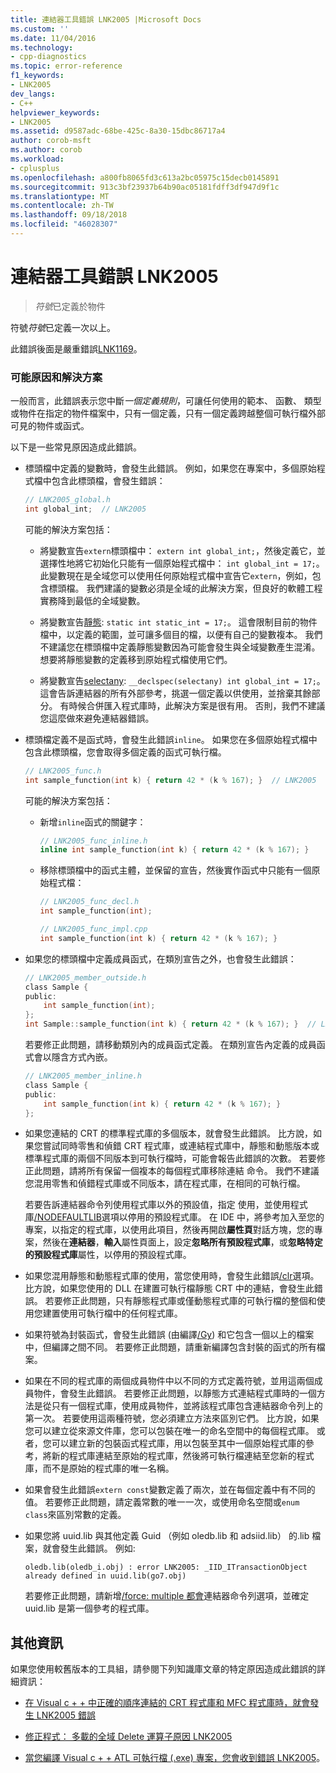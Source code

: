 ```yaml
---
title: 連結器工具錯誤 LNK2005 |Microsoft Docs
ms.custom: ''
ms.date: 11/04/2016
ms.technology:
- cpp-diagnostics
ms.topic: error-reference
f1_keywords:
- LNK2005
dev_langs:
- C++
helpviewer_keywords:
- LNK2005
ms.assetid: d9587adc-68be-425c-8a30-15dbc86717a4
author: corob-msft
ms.author: corob
ms.workload:
- cplusplus
ms.openlocfilehash: a800fb8065fd3c613a2bc05975c15decb0145891
ms.sourcegitcommit: 913c3bf23937b64b90ac05181fdff3df947d9f1c
ms.translationtype: MT
ms.contentlocale: zh-TW
ms.lasthandoff: 09/18/2018
ms.locfileid: "46028307"
---
```

# <a name="linker-tools-error-lnk2005"></a>連結器工具錯誤 LNK2005

> *符號*已定義於物件

符號*符號*已定義一次以上。

此錯誤後面是嚴重錯誤[LNK1169](../../error-messages/tool-errors/linker-tools-error-lnk1169.md)。

### <a name="possible-causes-and-solutions"></a>可能原因和解決方案

一般而言，此錯誤表示您中斷*一個定義規則*，可讓任何使用的範本、 函數、 類型或物件在指定的物件檔案中，只有一個定義，只有一個定義跨越整個可執行檔外部可見的物件或函式。

以下是一些常見原因造成此錯誤。

- 標頭檔中定義的變數時，會發生此錯誤。 例如，如果您在專案中，多個原始程式檔中包含此標頭檔，會發生錯誤：

    ```h
    // LNK2005_global.h
    int global_int;  // LNK2005
    ```

   可能的解決方案包括：

   - 將變數宣告`extern`標頭檔中： `extern int global_int;`，然後定義它，並選擇性地將它初始化只能有一個原始程式檔中： `int global_int = 17;`。 此變數現在是全域您可以使用任何原始程式檔中宣告它`extern`，例如，包含標頭檔。 我們建議的變數必須是全域的此解決方案，但良好的軟體工程實務降到最低的全域變數。

   - 將變數宣告[靜態](../../cpp/storage-classes-cpp.md#static): `static int static_int = 17;`。 這會限制目前的物件檔中，以定義的範圍，並可讓多個目的檔，以便有自己的變數複本。 我們不建議您在標頭檔中定義靜態變數因為可能會發生與全域變數產生混淆。 想要將靜態變數的定義移到原始程式檔使用它們。

   - 將變數宣告[selectany](../../cpp/selectany.md): `__declspec(selectany) int global_int = 17;`。 這會告訴連結器的所有外部參考，挑選一個定義以供使用，並捨棄其餘部分。 有時候合併匯入程式庫時，此解決方案是很有用。 否則，我們不建議您這麼做來避免連結器錯誤。

- 標頭檔定義不是函式時，會發生此錯誤`inline`。 如果您在多個原始程式檔中包含此標頭檔，您會取得多個定義的函式可執行檔。

    ```h
    // LNK2005_func.h
    int sample_function(int k) { return 42 * (k % 167); }  // LNK2005
    ```

   可能的解決方案包括：

   - 新增`inline`函式的關鍵字：

        ```h
        // LNK2005_func_inline.h
        inline int sample_function(int k) { return 42 * (k % 167); }
        ```

   - 移除標頭檔中的函式主體，並保留的宣告，然後實作函式中只能有一個原始程式檔：

        ```h
        // LNK2005_func_decl.h
        int sample_function(int);
        ```

        ```cpp
        // LNK2005_func_impl.cpp
        int sample_function(int k) { return 42 * (k % 167); }
        ```

- 如果您的標頭檔中定義成員函式，在類別宣告之外，也會發生此錯誤：

    ```h
    // LNK2005_member_outside.h
    class Sample {
    public:
        int sample_function(int);
    };
    int Sample::sample_function(int k) { return 42 * (k % 167); }  // LNK2005
    ```

   若要修正此問題，請移動類別內的成員函式定義。 在類別宣告內定義的成員函式會以隱含方式內嵌。

    ```h
    // LNK2005_member_inline.h
    class Sample {
    public:
        int sample_function(int k) { return 42 * (k % 167); }
    };
    ```

- 如果您連結的 CRT 的標準程式庫的多個版本，就會發生此錯誤。 比方說，如果您嘗試同時零售和偵錯 CRT 程式庫，或連結程式庫中，靜態和動態版本或標準程式庫的兩個不同版本到可執行檔時，可能會報告此錯誤的次數。 若要修正此問題，請將所有保留一個複本的每個程式庫移除連結 命令。 我們不建議您混用零售和偵錯程式庫或不同版本，請在程式庫，在相同的可執行檔。

   若要告訴連結器命令列使用程式庫以外的預設值，指定 使用，並使用程式庫[/NODEFAULTLIB](../../build/reference/nodefaultlib-ignore-libraries.md)選項以停用的預設程式庫。 在 IDE 中，將參考加入至您的專案，以指定的程式庫，以使用此項目，然後再開啟**屬性頁**對話方塊，您的專案，然後在**連結器**，**輸入**屬性頁面上，設定**忽略所有預設程式庫**，或**忽略特定的預設程式庫**屬性，以停用的預設程式庫。

- 如果您混用靜態和動態程式庫的使用，當您使用時，會發生此錯誤[/clr](../../build/reference/clr-common-language-runtime-compilation.md)選項。 比方說，如果您使用的 DLL 在建置可執行檔靜態 CRT 中的連結，會發生此錯誤。 若要修正此問題，只有靜態程式庫或僅動態程式庫的可執行檔的整個和使用您建置使用可執行檔中的任何程式庫。

- 如果符號為封裝函式，會發生此錯誤 (由編譯[/Gy](../../build/reference/gy-enable-function-level-linking.md)) 和它包含一個以上的檔案中，但編譯之間不同。 若要修正此問題，請重新編譯包含封裝的函式的所有檔案。

- 如果在不同的程式庫的兩個成員物件中以不同的方式定義符號，並用這兩個成員物件，會發生此錯誤。 若要修正此問題，以靜態方式連結程式庫時的一個方法是從只有一個程式庫，使用成員物件，並將該程式庫包含連結器命令列上的第一次。 若要使用這兩種符號，您必須建立方法來區別它們。 比方說，如果您可以建立從來源文件庫，您可以包裝在唯一的命名空間中的每個程式庫。 或者，您可以建立新的包裝函式程式庫，用以包裝至其中一個原始程式庫的參考，將新的程式庫連結至原始的程式庫，然後將可執行檔連結至您新的程式庫，而不是原始的程式庫的唯一名稱。

- 如果會發生此錯誤`extern const`變數定義了兩次，並在每個定義中有不同的值。 若要修正此問題，請定義常數的唯一一次，或使用命名空間或`enum class`來區別常數的定義。

- 如果您將 uuid.lib 與其他定義 Guid （例如 oledb.lib 和 adsiid.lib） 的.lib 檔案，就會發生此錯誤。 例如: 

    ```Output
    oledb.lib(oledb_i.obj) : error LNK2005: _IID_ITransactionObject
    already defined in uuid.lib(go7.obj)
    ```

   若要修正此問題，請新增[/force: multiple 都會](../../build/reference/force-force-file-output.md)連結器命令列選項，並確定 uuid.lib 是第一個參考的程式庫。

## <a name="additional-information"></a>其他資訊

如果您使用較舊版本的工具組，請參閱下列知識庫文章的特定原因造成此錯誤的詳細資訊：

- [在 Visual c + + 中正確的順序連結的 CRT 程式庫和 MFC 程式庫時，就會發生 LNK2005 錯誤](https://support.microsoft.com/kb/148652)

- [修正程式： 多載的全域 Delete 運算子原因 LNK2005](https://support.microsoft.com/kb/140440)

- [當您編譯 Visual c + + ATL 可執行檔 (.exe) 專案，您會收到錯誤 LNK2005](https://support.microsoft.com/kb/184235)。

